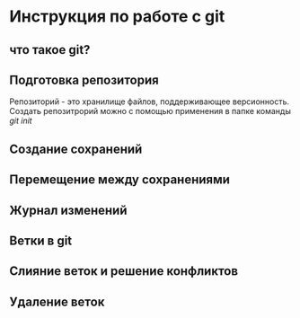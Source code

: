 # Инструкция по работе с git

## что такое git?


## Подготовка репозитория
Репозиторий - это хранилище файлов, поддерживающее версионность. Создать репозитрорий можно с помощью применения в папке команды *git init*
## Создание сохранений

## Перемещение между сохранениями

## Журнал изменений

## Ветки в git 

## Слияние веток и решение конфликтов

## Удаление веток